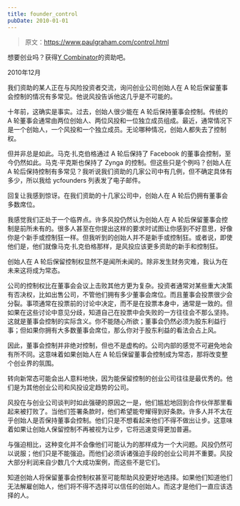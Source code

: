 ```yaml
---
title: founder_control
pubDate: 2010-01-01
---
```


> 原文：https://www.paulgraham.com/control.html 

            
想要创业吗？获得[Y Combinator](http://ycombinator.com/apply.html)的资助吧。

2010年12月

我们资助的某人正在与风险投资者交流，询问创业公司创始人在 A 轮后保留董事会控制的情况有多常见。他说风投告诉他这几乎是不可能的。

十年前，这确实是事实。过去，创始人很少能在 A 轮后保持董事会控制。传统的 A 轮董事会通常由两位创始人、两位风投和一位独立成员组成。最近，通常情况下是一个创始人，一个风投和一个独立成员。无论哪种情况，创始人都失去了控制权。

但并非总是如此。马克·扎克伯格通过 A 轮后保持了 Facebook 的董事会控制，至今仍然如此。马克·平克斯也保持了 Zynga 的控制。但这些只是个例吗？创始人在 A 轮后保持控制有多常见？我听说我们资助的几家公司中有几例，但不确定具体有多少，所以我给 ycfounders 列表发了电子邮件。

回复让我感到惊讶。在我们资助的十几家公司中，创始人在 A 轮后仍拥有董事会多数席位。

我感觉我们正处于一个临界点。许多风投仍然认为创始人在 A 轮后保留董事会控制是前所未有的。很多人甚至在你提出这样的要求时试图让你感到不好意思，好像你是个新手或控制狂一样。但我听到的创始人并不是新手或控制狂。或者说，即使他们是，他们就像马克·扎克伯格那样，是风投应该更多资助的新手和控制狂。

创始人在 A 轮后保留控制权显然不是闻所未闻的。除非发生财务灾难，我认为在未来这将成为常态。

公司的控制权比在董事会会议上击败其他方更为复杂。投资者通常对某些重大决策有否决权，比如出售公司，不管他们拥有多少董事会席位。而且董事会投票很少会分裂。事项通常在投票前的讨论中决定，而不是在投票本身中，通常是一致的。但如果在这些讨论中意见分歧，知道自己在投票中会失败的一方往往会不那么坚持。这就是董事会控制的实际含义。你不能随心所欲；董事会仍然必须为股东利益行事；但如果你拥有大多数董事会席位，那么你对于股东利益的看法会占上风。

因此，董事会控制并非绝对控制，但也不是虚构的。公司内部的感觉不可避免地会有所不同。这意味着如果创始人在 A 轮后保留董事会控制成为常态，那将改变整个创业界的氛围。

转向新常态可能会出人意料地快，因为能保留控制的创业公司往往是最优秀的。他们是为其他创业公司和风投设定趋势的公司。

风投在与创业公司谈判时如此强硬的原因之一是，他们尴尬地回到合作伙伴那里看起来被打败了。当他们签署条款时，他们希望能夸耀得到好条款。许多人并不太在乎创始人是否保持董事会控制。他们只是不想看起来他们不得不做出让步。这意味着如果让创始人保留控制不再被视为让步，它将迅速变得更加普遍。

与强迫相比，这种变化并不会像他们可能认为的那样成为一个大问题。风投仍然可以说服；他们只是不能强迫。而他们必须诉诸强迫手段的创业公司并不重要。风投大部分利润来自少数几个大成功案例，而这些不是它们。

知道创始人将保留董事会控制权甚至可能帮助风投更好地选择。如果他们知道他们无法解雇创始人，他们将不得不选择可以信任的创始人。而这才是他们一直应该选择的人。
